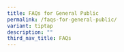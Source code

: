 ```yaml
---
title: FAQs for General Public
permalink: /faqs-for-general-public/
variant: tiptap
description: ""
third_nav_title: FAQs
---
```

<p></p>